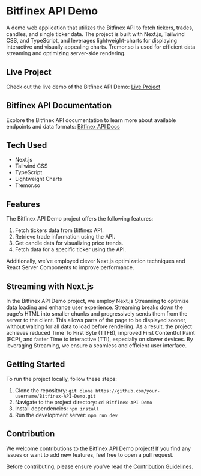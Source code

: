 # Bitfinex API Demo

A demo web application that utilizes the Bitfinex API to fetch tickers, trades, candles, and single ticker data. The project is built with Next.js, Tailwind CSS, and TypeScript, and leverages lightweight-charts for displaying interactive and visually appealing charts. Tremor.so is used for efficient data streaming and optimizing server-side rendering.

## Live Project

Check out the live demo of the Bitfinex API Demo: [Live Project](https://bitfinex-api-demo.vercel.app/)

## Bitfinex API Documentation

Explore the Bitfinex API documentation to learn more about available endpoints and data formats: [Bitfinex API Docs](https://docs.bitfinex.com/reference/rest-public-tickers)

## Tech Used

- Next.js
- Tailwind CSS
- TypeScript
- Lightweight Charts
- Tremor.so

## Features

The Bitfinex API Demo project offers the following features:

1. Fetch tickers data from Bitfinex API.
2. Retrieve trade information using the API.
3. Get candle data for visualizing price trends.
4. Fetch data for a specific ticker using the API.

Additionally, we've employed clever Next.js optimization techniques and React Server Components to improve performance.

## Streaming with Next.js

In the Bitfinex API Demo project, we employ Next.js Streaming to optimize data loading and enhance user experience. Streaming breaks down the page's HTML into smaller chunks and progressively sends them from the server to the client. This allows parts of the page to be displayed sooner, without waiting for all data to load before rendering. As a result, the project achieves reduced Time To First Byte (TTFB), improved First Contentful Paint (FCP), and faster Time to Interactive (TTI), especially on slower devices. By leveraging Streaming, we ensure a seamless and efficient user interface.

## Getting Started

To run the project locally, follow these steps:

1. Clone the repository: `git clone https://github.com/your-username/Bitfinex-API-Demo.git`
2. Navigate to the project directory: `cd Bitfinex-API-Demo`
3. Install dependencies: `npm install`
4. Run the development server: `npm run dev`

## Contribution

We welcome contributions to the Bitfinex API Demo project! If you find any issues or want to add new features, feel free to open a pull request.

Before contributing, please ensure you've read the [Contribution Guidelines](CONTRIBUTING.md).
